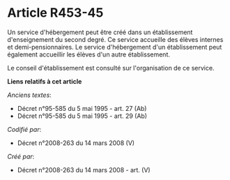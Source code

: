 # Article R453-45

Un service d'hébergement peut être créé dans un établissement d'enseignement du second degré. Ce service accueille des élèves
internes et demi-pensionnaires. Le service d'hébergement d'un établissement peut également accueillir les élèves d'un autre
établissement.

Le conseil d'établissement est consulté sur l'organisation de ce service.

**Liens relatifs à cet article**

_Anciens textes_:

  - Décret n°95-585 du 5 mai 1995 - art. 27 (Ab)
  - Décret n°95-585 du 5 mai 1995 - art. 29 (Ab)

_Codifié par_:

  - Décret n°2008-263 du 14 mars 2008 (V)

_Créé par_:

  - Décret n°2008-263 du 14 mars 2008 - art. (V)
